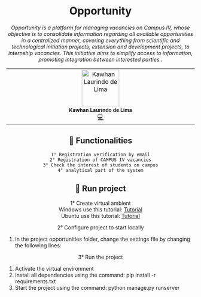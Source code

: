 <div align="center">

# Opportunity


_Opportunity is a platform for managing vacancies on Campus IV, whose objective is to consolidate information regarding all available opportunities in a centralized manner, covering everything from scientific and technological initiation projects, extension and development projects, to internship vacancies. This initiative aims to simplify access to information, promoting integration between interested parties.._ <br>

<!-- ALL-CONTRIBUTORS-LIST:START - Do not remove or modify this section -->
<!-- prettier-ignore-start -->
<!-- markdownlint-disable -->
<table>
  <tbody>
    <tr>
      <td align="center" valign="top" width="14.28%"><a href="https://www.linkedin.com/in/kawhan-laurindo-de-lima-b61a7a1b4/"><img src="https://avatars.githubusercontent.com/u/69232156?v=4?s=100" width="100px;" alt="Kawhan Laurindo de Lima"/><br /><sub><b>Kawhan Laurindo de Lima</b></sub></a><br /><a href="#code-Kawhan" title="Code">💻</a></td>
    </tr>
  </tbody>
</table>

<!-- markdownlint-restore -->
<!-- prettier-ignore-end -->

<!-- ALL-CONTRIBUTORS-LIST:END -->

## 📌 Functionalities
```
1° Registration verification by email
2° Registration of CAMPUS IV vacancies
3° Check the interest of students on campus
4° analytical part of the system
```

## 🤖 Run project


1° Create virtual ambient <br/>
Windows use this tutorial: <a href="https://www.codingforentrepreneurs.com/guides/install-python-on-windows/">Tutorial</a> </br>
Ubuntu use this tutorial: <a href="https://www.codingforentrepreneurs.com/guides/install-python-on-windows/](https://www.digitalocean.com/community/tutorials/how-to-install-python-3-and-set-up-a-programming-environment-on-ubuntu-20-04-quickstart)https://www.digitalocean.com/community/tutorials/how-to-install-python-3-and-set-up-a-programming-environment-on-ubuntu-20-04-quickstart">Tutorial</a> <br/>

2° Configure project to start locally <br/>

<ol align="left">
  <li>In the project opportunities folder, change the settings file by changing the following lines:</li>
  
</ol>


3° Run the project <br/>
<ol align="left">
  <li>Activate the virtual environment</li>
  <li>Install all dependencies using the command: pip install -r requirements.txt</li>
  <li>Start the project using the command: python manage.py runserver</li>
</ol>

</div>
